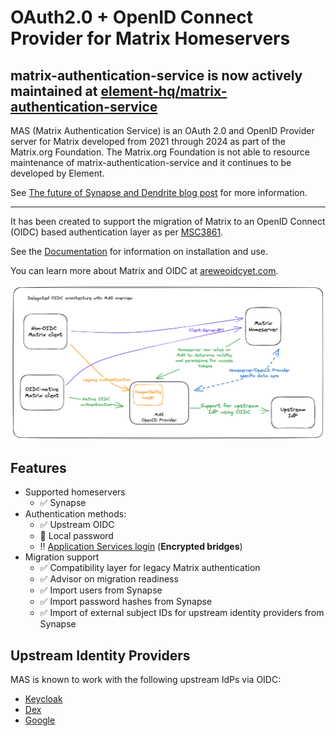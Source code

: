 # OAuth2.0 + OpenID Connect Provider for Matrix Homeservers

## matrix-authentication-service is now actively maintained at [element-hq/matrix-authentication-service](https://github.com/element-hq/matrix-authentication-service)

MAS (Matrix Authentication Service) is an OAuth 2.0 and OpenID Provider server for Matrix developed from 2021 through 2024 as part of the Matrix.org Foundation. The Matrix.org Foundation is not able to resource maintenance of matrix-authentication-service and it continues to be developed by Element.

See [The future of Synapse and Dendrite blog post](https://matrix.org/blog/2023/11/06/future-of-synapse-dendrite/) for more information.

---

It has been created to support the migration of Matrix to an OpenID Connect (OIDC) based authentication layer as per [MSC3861](https://github.com/matrix-org/matrix-doc/pull/3861).

See the [Documentation](https://matrix-org.github.io/matrix-authentication-service/index.html) for information on installation and use.

You can learn more about Matrix and OIDC at [areweoidcyet.com](https://areweoidcyet.com/).

![Delegated OIDC architecture with MAS overview](overview.png)

## Features

- Supported homeservers
  - ✅ Synapse
- Authentication methods:
  - ✅ Upstream OIDC
  - 🚧 Local password
  - ‼️ [Application Services login](https://matrix-org.github.io/matrix-authentication-service/as-login.html) (**Encrypted bridges**)
- Migration support
  - ✅ Compatibility layer for legacy Matrix authentication
  - ✅ Advisor on migration readiness
  - ✅ Import users from Synapse
  - ✅ Import password hashes from Synapse
  - ✅ Import of external subject IDs for upstream identity providers from Synapse

## Upstream Identity Providers

MAS is known to work with the following upstream IdPs via OIDC:

- [Keycloak](https://www.keycloak.org/)
- [Dex](https://dexidp.io/)
- [Google](https://developers.google.com/identity/openid-connect/openid-connect)
